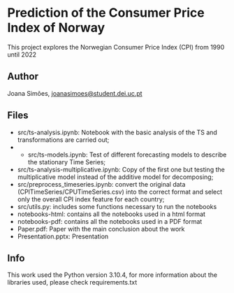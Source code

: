 # Prediction of the Consumer Price Index of Norway

This project explores the Norwegian Consumer Price Index (CPI) from 1990 until 2022
## Author

Joana Simões, <joanasimoes@student.dei.uc.pt>

## Files

- src/ts-analysis.ipynb: Notebook with the basic analysis of the TS and transformations are carried out;
- - src/ts-models.ipynb: Test of different forecasting models to describe the stationary Time Series;
- src/ts-analysis-multiplicative.ipynb:  Copy of the first one but testing the multiplicative model instead of the additive model for decomposing;
- src/preprocess_timeseries.ipynb: convert the original data (CPITimeSeries/CPUTimeSeries.csv) into the correct format and select only the overall CPI index feature for each country;
- src/utils.py: includes some functions necessary to run the notebooks
- notebooks-html: contains all the notebooks used in a html format
- notebooks-pdf: contains all the notebooks used in a PDF format
- Paper.pdf: Paper with the main conclusion about the work
- Presentation.pptx: Presentation

## Info

This work used the Python version 3.10.4, for more information about the libraries used, please check requirements.txt
